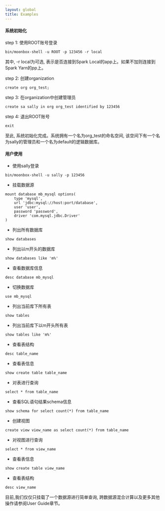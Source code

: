 ```yaml
---
layout: global
title: Examples
---
```


#### 系统初始化
step 1: 使用ROOT账号登录
```
bin/moonbox-shell -u ROOT -p 123456 -r local
```
其中, -r local为可选, 表示是否连接到Spark Local的app上。如果不加则连接到 Spark Yarn的pp上。

step 2: 创建organization
```
create org org_test;
```
step 3: 在organization中创建管理员
```
create sa sally in org org_test identified by 123456
```
step 4: 退出ROOT账号
```
exit
```
至此, 系统初始化完成。系统拥有一个名为org_test的命名空间, 该空间下有一个名为sally的管理员和一个名为default的逻辑数据库。


#### 用户使用
- 使用sally登录
```
bin/moonbox-shell -u sally -p 123456
```
- 挂载数据源
```
mount database mb_mysql options(
    type 'mysql',
    url 'jdbc:mysql://host:port/database',
    user 'user',
    password 'password',
    driver 'com.mysql.jdbc.Driver'
)
```
- 列出所有数据库
```
show databases
```
- 列出以m开头的数据库
```
show databases like 'm%'
```
- 查看数据库信息
```
desc database mb_mysql
```
- 切换数据库
```
use mb_mysql
```
- 列出当前库下所有表
```
show tables
```
- 列出当前库下以m开头所有表
```
show tables like 'm%'
```
- 查看表结构
```
desc table_name
```
- 查看表信息
```
show create table table_name
```
- 对表进行查询
```
select * from table_name
```
- 查看SQL语句结果schema信息
```
show schema for select count(*) from table_name
```
- 创建视图
```
create view view_name as select count(*) from table_name
```
- 对视图进行查询
```
select * from view_name
```
- 查看表信息
```
show create table view_name
```
- 查看表结构
```
desc view_name
```

目前,我们仅仅只挂载了一个数据源进行简单查询, 跨数据源混合计算以及更多其他操作请参阅User Guide章节。

